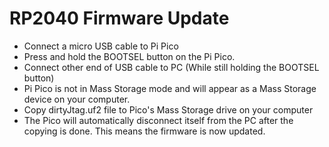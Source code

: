 
# RP2040 Firmware Update
- Connect a micro USB cable to Pi Pico
- Press and hold the BOOTSEL button on the Pi Pico.
- Connect other end of USB cable to PC (While still holding the BOOTSEL button)
- Pi Pico is not in Mass Storage mode and will appear as a Mass Storage device on your computer.
- Copy dirtyJtag.uf2 file to Pico's Mass Storage drive on your computer
- The Pico will automatically disconnect itself from the PC after the copying is done. This means the firmware is now updated.
